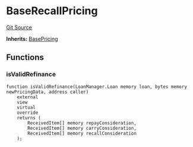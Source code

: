 # BaseRecallPricing
[Git Source](https://github.com/AstariaXYZ/starport/blob/579f2b696f3db97ba152a0f0d28350598ebf1089/src/pricing/BaseRecallPricing.sol)

**Inherits:**
[BasePricing](/src/pricing/BasePricing.sol/abstract.BasePricing.md)


## Functions
### isValidRefinance


```solidity
function isValidRefinance(LoanManager.Loan memory loan, bytes memory newPricingData, address caller)
    external
    view
    virtual
    override
    returns (
        ReceivedItem[] memory repayConsideration,
        ReceivedItem[] memory carryConsideration,
        ReceivedItem[] memory recallConsideration
    );
```


